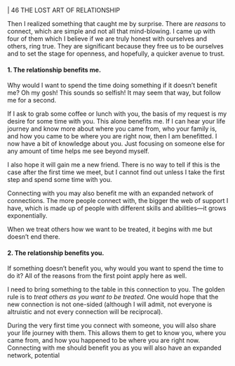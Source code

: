 | 46 THE LOST ART OF RELATIONSHIP

Then I realized something that caught me by surprise. There are _reasons_ to
connect, which are simple and not all that mind-blowing. I came up with four of
them which I believe if we are truly honest with ourselves and others, ring true.
They are significant because they free us to be ourselves and to set the stage for
openness, and hopefully, a quicker avenue to trust.

#### 1. The relationship benefits me.

Why would I want to spend the time doing something if it doesn’t benefit
me? Oh my gosh! This sounds so selfish! It may seem that way, but follow me
for a second.

If I ask to grab some coffee or lunch with you, the basis of my request is
my desire for some time with you. This alone benefits me. If I can hear your life
journey and know more about where you came from, who your family is, and
how you came to be where you are right now, then I am benefitted. I now have
a bit of knowledge about you. Just focusing on someone else for any amount of
time helps me see beyond myself.

I also hope it will gain me a new friend. There is no way to tell if this is the
case after the first time we meet, but I cannot find out unless I take the first step
and spend some time with you.

Connecting with you may also benefit me with an expanded network of
connections. The more people connect with, the bigger the web of support I
have, which is made up of people with different skills and abilities—it grows
exponentially.

When we treat others how we want to be treated, it begins with me but
doesn’t end there.

#### 2. The relationship benefits you.

If something doesn’t benefit you, why would you want to spend the time to
do it? All of the reasons from the first point apply here as well.

I need to bring something to the table in this connection to you. The golden
rule is to _treat others as you want to be treated._ One would hope that the new
connection is not one-sided (although I will admit, not everyone is altruistic and
not every connection will be reciprocal).

During the very first time you connect with someone, you will also share
your life journey with them. This allows them to get to know you, where you
came from, and how you happened to be where you are right now. Connecting
with me should benefit you as you will also have an expanded network, potential
